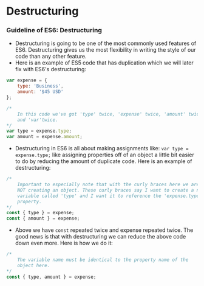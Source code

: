 # Destructuring

### Guideline of ES6: Destructuring

* Destructuring is going to be one of the most commonly used features of ES6. Destructuring gives us the most flexibility in writing the style of our code than any other feature.
* Here is an example of ES5 code that has duplication which we will later fix with ES6's destructuring:

```js
var expense = {
    type: 'Business',
    amount: '$45 USD'
};

/*
    In this code we've got 'type' twice, 'expense' twice, 'amount' twice,
    and 'var'twice.
*/
var type = expense.type;
var amount = expense.amount;
```

* Destructuring in ES6 is all about making assignments like: `var type = expense.type;` like assigning properties off of an object a little bit easier to do by reducing the amount of duplicate code. Here is an example of destructuring:

```js
/*
    Important to especially note that with the curly braces here we are
    NOT creating an object. These curly braces say I want to create a new
    variable called 'type' and I want it to reference the 'expense.type'
    property.
*/
const { type } = expense;
const { amount } = expense;
```

* Above we have `const` repeated twice and expense repeated twice. The good news is that with destructuring we can reduce the above code down even more. Here is how we do it:

```js
/*
    The variable name must be identical to the property name of the
    object here.
*/
const { type, amount } = expense;
```



